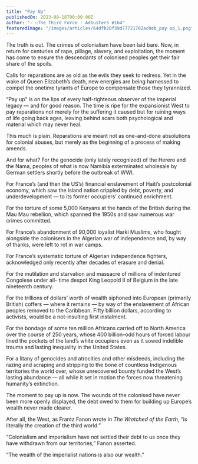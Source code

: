 ```yaml
---
title: "Pay Up"
publishedOn: 2023-08-18T00:00:00Z
author: "- —The Third Force - Adbusters #164"
featuredImage: "/images/articles/64dfb20f39d77721702ac0eb_pay up_1.png"
---
```


The truth is out. The crimes of colonialism have been laid bare. Now, in return for centuries of rape, pillage, slavery, and exploitation, the moment has come to ensure the descendants of colonised peoples get their fair share of the spoils. 

Calls for reparations are as old as the evils they seek to redress. Yet in the wake of Queen Elizabeth’s death, new energies are being harnessed to compel the onetime tyrants of Europe to compensate those they tyrannized. 

“Pay up” is on the lips of every half-righteous observer of the imperial legacy — and for good reason. The time is ripe for the expansionist West to pay reparations not merely for the suffering it caused but for ruining ways of life going back ages, leaving behind scars both psychological and material which may never heal. 

This much is plain. Reparations are meant not as one-and-done absolutions for colonial abuses, but merely as the beginning of a process of making amends. 

And for what? For the genocide (only lately recognized) of the Herero and the Nama, peoples of what is now Namibia exterminated wholesale by German settlers shortly before the outbreak of WWI. 

For France’s (and then the US’s) financial enslavement of Haiti’s postcolonial economy, which saw the island nation crippled by debt, poverty, and underdevelopment — to its former occupiers’ continued enrichment. 

For the torture of some 5,000 Kenyans at the hands of the British during the Mau Mau rebellion, which spanned the 1950s and saw numerous war crimes committed. 

For France’s abandonment of 90,000 loyalist Harki Muslims, who fought alongside the colonisers in the Algerian war of independence and, by way of thanks, were left to rot in war camps. 

For France’s systematic torture of Algerian independence fighters, acknowledged only recently after decades of erasure and denial. 

For the mutilation and starvation and massacre of millions of indentured Congolese under all- time despot King Leopold II of Belgium in the late nineteenth century. 

For the trillions of dollars’ worth of wealth siphoned into European (primarily British) coffers — where it remains — by way of the enslavement of African peoples removed to the Caribbean. Fifty billion dollars, according to activists, would be a not-insulting first instalment. 

For the bondage of some ten million Africans carried off to North America over the course of 250 years, whose 400 billion–odd hours of forced labour lined the pockets of the land’s white occupiers even as it sowed indelible trauma and lasting inequality in the United States. 

For a litany of genocides and atrocities and other misdeeds, including the razing and scraping and stripping to the bone of countless Indigenous territories the world over, whose unrecovered bounty funded the West’s lasting abundance — all while it set in motion the forces now threatening humanity’s extinction. 

The moment to pay up is now. The wounds of the colonised have never been more openly displayed, the debt owed to them for building up Europe’s wealth never made clearer. 

After all, the West, as Frantz Fanon wrote in *The Wretched of the Earth*, “is literally the creation of the third world.” 

“Colonialism and imperialism have not settled their debt to us once they have withdrawn from our territories,” Fanon asserted. 

“The wealth of the imperialist nations is also our wealth.”